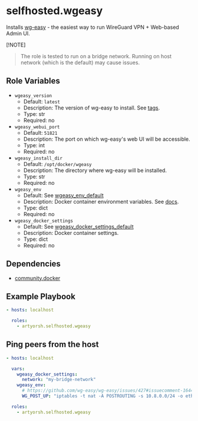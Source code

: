 # selfhosted.wgeasy

Installs [wg-easy](https://github.com/wg-easy/wg-easy/pkgs/container/wg-easy) - the easiest way to run WireGuard VPN + Web-based Admin UI.

[!NOTE]
 > The role is tested to run on a bridge network.
 > Running on host network (which is the default) may cause issues.

## Role Variables

- `wgeasy_version`
  - Default: `latest`
  - Description: The version of wg-easy to install. See [tags](https://github.com/wg-easy/wg-easy/pkgs/container/wg-easy).
  - Type: str
  - Required: no
- `wgeasy_webui_port`
  - Default: `51821`
  - Description: The port on which wg-easy's web UI will be accessible.
  - Type: int
  - Required: no
- `wgeasy_install_dir`
  - Default: `/opt/docker/wgeasy`
  - Description: The directory where wg-easy will be installed.
  - Type: str
  - Required: no
- `wgeasy_env`
  - Default: See [wgeasy_env_default](./vars/main.yml)
  - Description: Docker container environment variables. See [docs](https://github.com/wg-easy/wg-easy?tab=readme-ov-file#options).
  - Type: dict
  - Required: no
- `wgeasy_docker_settings`
  - Default: See [wgeasy_docker_settings_default](./vars/main.yml)
  - Description: Docker container settings.
  - Type: dict
  - Required: no

## Dependencies

- [community.docker](https://docs.ansible.com/ansible/latest/collections/community/docker/index.html)

## Example Playbook

```yaml
- hosts: localhost

  roles:
    - artyorsh.selfhosted.wgeasy
``` 

## Ping peers from the host

```yaml
- hosts: localhost

  vars:
    wgeasy_docker_settings:
      network: "my-bridge-network"
    wgeasy_env:
      # https://github.com/wg-easy/wg-easy/issues/427#issuecomment-1644527712
      WG_POST_UP: "iptables -t nat -A POSTROUTING -s 10.8.0.0/24 -o eth0 -j MASQUERADE; iptables -t nat -A POSTROUTING -o wg+ -j MASQUERADE"

  roles:
    - artyorsh.selfhosted.wgeasy
```